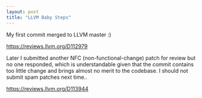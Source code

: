 ```yaml
---
layout: post
title: "LLVM Baby Steps"
---
```


My first commit merged to LLVM master :)
  
  https://reviews.llvm.org/D112979

Later I submitted another NFC (non-functional-change) patch for review but no one responded,
which is understandable given that the commit contains too little change and brings almost
no merit to the codebase. I should not submit spam patches next time..

  https://reviews.llvm.org/D113944
